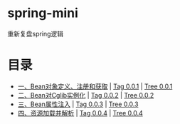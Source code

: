 # spring-mini
重新复盘spring逻辑

# 目录 
- [一、Bean对象定义、注册和获取](docs/1.BeanFactory-Example.md) | [Tag 0.0.1](https://github.com/Vincent-Vic/spring-mini/releases/tag/0.0.1) | [Tree 0.0.1](https://github.com/Vincent-Vic/spring-mini/tree/0.0.1)
- [二、Bean对Cglib实例化](docs/2.BeanInstantiation-Cglib.md) | [Tag 0.0.2](https://github.com/Vincent-Vic/spring-mini/releases/tag/0.0.2) | [Tree 0.0.2](https://github.com/Vincent-Vic/spring-mini/tree/0.0.2)
- [三、Bean属性注入](docs/3.BeanReference-Injection.md) | [Tag 0.0.3](https://github.com/Vincent-Vic/spring-mini/releases/tag/0.0.3) | [Tree 0.0.3](https://github.com/Vincent-Vic/spring-mini/tree/0.0.3)
- [四、资源加载并解析](docs/4.ResolveRegistration.md) | [Tag 0.0.4](https://github.com/Vincent-Vic/spring-mini/releases/tag/0.0.4) | [Tree 0.0.4](https://github.com/Vincent-Vic/spring-mini/tree/0.0.4)